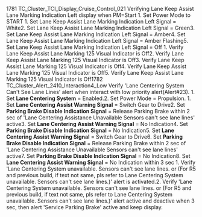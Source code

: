 1781 TC_Cluster_TCI_Display_Cruise_Control_021 Verifying Lane Keep Assist Lane Marking Indication Left display when PM=Start 1. Set Power Mode to START 1. Set Lane Keep Assist Lane Marking Indication Left Signal = White2. Set Lane Keep Assist Lane Marking Indication Left Signal = Green3. Set Lane Keep Assist Lane Marking Indication Left Signal = Amber4. Set Lane Keep Assist Lane Marking Indication Left Signal = Amber Flashing5. Set Lane Keep Assist Lane Marking Indication Left Signal = Off 1. Verify Lane Keep Assist Lane Marking 125 Visual Indicator is Off2. Verify Lane Keep Assist Lane Marking 125 Visual Indicator is Off3. Verify Lane Keep Assist Lane Marking 125 Visual Indicator is Off4. Verify Lane Keep Assist Lane Marking 125 Visual Indicator is Off5. Verify Lane Keep Assist Lane Marking 125 Visual Indicator is Off1782 TC_Cluster_Alert_2410_Interaction4_Low Verify 'Lane Centering System Can't See Lane Lines' alert when interact with low priority alert(Alert#23). 1. Set **Lane Centering System** = Enabled.2. Set Power Mode = Propulsion. 1. Set **Lane Centering Assist Warning Signal** = Switch Gear to Drive2. Set **Parking Brake Disable Indication Signal** = Release Parking Brake within 2 sec of 'Lane Centering Assistance Unavailable Sensors can't see lane lines' active3. Set **Lane Centering Assist Warning Signal** = No Indication4. Set **Parking Brake Disable Indication Signal** = No Indication5. Set **Lane Centering Assist Warning Signal** = Switch Gear to Drive6. Set **Parking Brake Disable Indication Signal** = Release Parking Brake within 2 sec of 'Lane Centering Assistance Unavailable Sensors can't see lane lines' active7. Set **Parking Brake Disable Indication Signal** = No Indication8. Set **Lane Centering Assist Warning Signal** = No Indication within 3 sec 1. Verify 'Lane Centering System unavailable. Sensors can't see lane lines. or (For R5 and previous build, if text not same, pls refer to Lane Centering System unavailable. Sensors can't see lane lines.)' alert is activated.2. Verify 'Lane Centering System unavailable. Sensors can't see lane lines. or (For R5 and previous build, if text not same, pls refer to Lane Centering System unavailable. Sensors can't see lane lines.)' alert active and deactive when 3 sec, then alert 'Service Parking Brake' active and keep display.